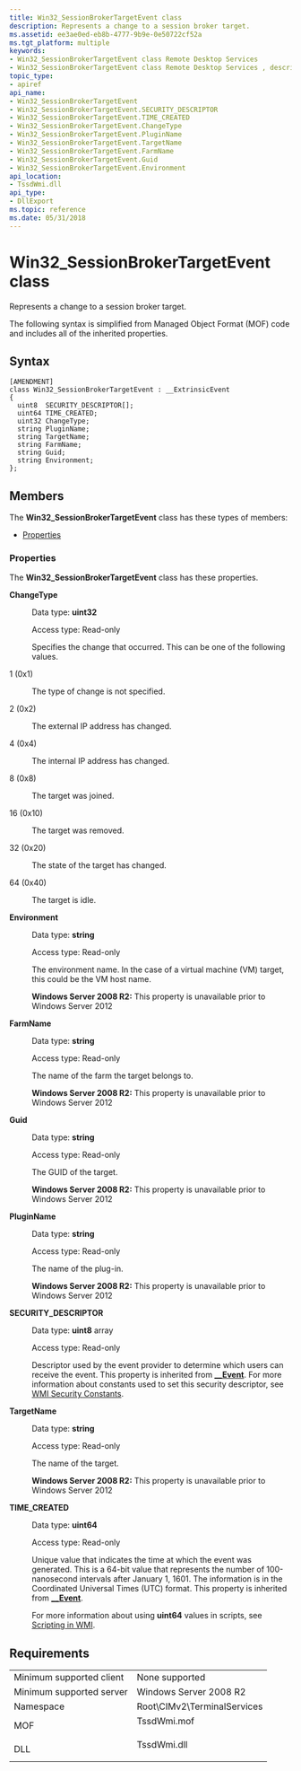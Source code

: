 ```yaml
---
title: Win32_SessionBrokerTargetEvent class
description: Represents a change to a session broker target.
ms.assetid: ee3ae0ed-eb8b-4777-9b9e-0e50722cf52a
ms.tgt_platform: multiple
keywords:
- Win32_SessionBrokerTargetEvent class Remote Desktop Services
- Win32_SessionBrokerTargetEvent class Remote Desktop Services , described
topic_type:
- apiref
api_name:
- Win32_SessionBrokerTargetEvent
- Win32_SessionBrokerTargetEvent.SECURITY_DESCRIPTOR
- Win32_SessionBrokerTargetEvent.TIME_CREATED
- Win32_SessionBrokerTargetEvent.ChangeType
- Win32_SessionBrokerTargetEvent.PluginName
- Win32_SessionBrokerTargetEvent.TargetName
- Win32_SessionBrokerTargetEvent.FarmName
- Win32_SessionBrokerTargetEvent.Guid
- Win32_SessionBrokerTargetEvent.Environment
api_location:
- TssdWmi.dll
api_type:
- DllExport
ms.topic: reference
ms.date: 05/31/2018
---
```


# Win32\_SessionBrokerTargetEvent class

Represents a change to a session broker target.

The following syntax is simplified from Managed Object Format (MOF) code and includes all of the inherited properties.

## Syntax

``` syntax
[AMENDMENT]
class Win32_SessionBrokerTargetEvent : __ExtrinsicEvent
{
  uint8  SECURITY_DESCRIPTOR[];
  uint64 TIME_CREATED;
  uint32 ChangeType;
  string PluginName;
  string TargetName;
  string FarmName;
  string Guid;
  string Environment;
};
```

## Members

The **Win32\_SessionBrokerTargetEvent** class has these types of members:

-   [Properties](#properties)

### Properties

The **Win32\_SessionBrokerTargetEvent** class has these properties.

<dl> <dt>

**ChangeType**
</dt> <dd> <dl> <dt>

Data type: **uint32**
</dt> <dt>

Access type: Read-only
</dt> </dl>

Specifies the change that occurred. This can be one of the following values.

<dt>

1 (0x1)
</dt> <dd>

The type of change is not specified.

</dd> <dt>

2 (0x2)
</dt> <dd>

The external IP address has changed.

</dd> <dt>

4 (0x4)
</dt> <dd>

The internal IP address has changed.

</dd> <dt>

8 (0x8)
</dt> <dd>

The target was joined.

</dd> <dt>

16 (0x10)
</dt> <dd>

The target was removed.

</dd> <dt>

32 (0x20)
</dt> <dd>

The state of the target has changed.

</dd> <dt>

64 (0x40)
</dt> <dd>

The target is idle.

</dd> </dl>

</dd> <dt>

**Environment**
</dt> <dd> <dl> <dt>

Data type: **string**
</dt> <dt>

Access type: Read-only
</dt> </dl>

The environment name. In the case of a virtual machine (VM) target, this could be the VM host name.

**Windows Server 2008 R2:** This property is unavailable prior to Windows Server 2012

</dd> <dt>

**FarmName**
</dt> <dd> <dl> <dt>

Data type: **string**
</dt> <dt>

Access type: Read-only
</dt> </dl>

The name of the farm the target belongs to.

**Windows Server 2008 R2:** This property is unavailable prior to Windows Server 2012

</dd> <dt>

**Guid**
</dt> <dd> <dl> <dt>

Data type: **string**
</dt> <dt>

Access type: Read-only
</dt> </dl>

The GUID of the target.

**Windows Server 2008 R2:** This property is unavailable prior to Windows Server 2012

</dd> <dt>

**PluginName**
</dt> <dd> <dl> <dt>

Data type: **string**
</dt> <dt>

Access type: Read-only
</dt> </dl>

The name of the plug-in.

**Windows Server 2008 R2:** This property is unavailable prior to Windows Server 2012

</dd> <dt>

**SECURITY\_DESCRIPTOR**
</dt> <dd> <dl> <dt>

Data type: **uint8** array
</dt> <dt>

Access type: Read-only
</dt> </dl>

Descriptor used by the event provider to determine which users can receive the event. This property is inherited from [**\_\_Event**](/windows/desktop/WmiSdk/--event). For more information about constants used to set this security descriptor, see [WMI Security Constants](/windows/desktop/WmiSdk/wmi-security-constants).

</dd> <dt>

**TargetName**
</dt> <dd> <dl> <dt>

Data type: **string**
</dt> <dt>

Access type: Read-only
</dt> </dl>

The name of the target.

**Windows Server 2008 R2:** This property is unavailable prior to Windows Server 2012

</dd> <dt>

**TIME\_CREATED**
</dt> <dd> <dl> <dt>

Data type: **uint64**
</dt> <dt>

Access type: Read-only
</dt> </dl>

Unique value that indicates the time at which the event was generated. This is a 64-bit value that represents the number of 100-nanosecond intervals after January 1, 1601. The information is in the Coordinated Universal Times (UTC) format. This property is inherited from [**\_\_Event**](/windows/desktop/WmiSdk/--event).

For more information about using **uint64** values in scripts, see [Scripting in WMI](/previous-versions//aa393262(v=vs.85)).

</dd> </dl>

## Requirements



|                                     |                                                                                        |
|-------------------------------------|----------------------------------------------------------------------------------------|
| Minimum supported client<br/> | None supported<br/>                                                              |
| Minimum supported server<br/> | Windows Server 2008 R2<br/>                                                      |
| Namespace<br/>                | Root\\CIMv2\\TerminalServices<br/>                                               |
| MOF<br/>                      | <dl> <dt>TssdWmi.mof</dt> </dl> |
| DLL<br/>                      | <dl> <dt>TssdWmi.dll</dt> </dl> |



 

